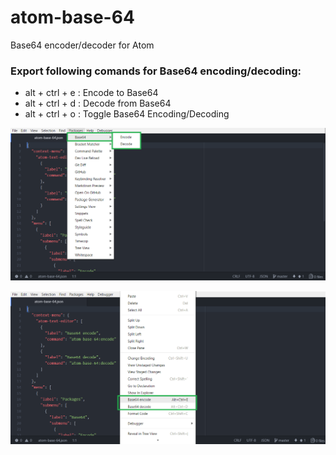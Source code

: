 # atom-base-64
Base64 encoder/decoder for Atom

### Export following comands for Base64 encoding/decoding:
- alt + ctrl + e : Encode to Base64
- alt + ctrl + d : Decode from Base64
- alt + ctrl + o : Toggle Base64 Encoding/Decoding
 
![](https://github.com/apercova/atom-base-64/blob/master/img/toolbar-menu.png?raw=true)  

![](https://github.com/apercova/atom-base-64/blob/master/img/ctx-menu.png?raw=true)  

